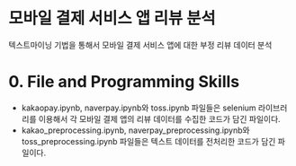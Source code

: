 # 모바일 결제 서비스 앱 리뷰 분석
텍스트마이닝 기법을 통해서 모바일 결제 서비스 앱에 대한 부정 리뷰 데이터 분석
# 0. File and Programming Skills
- kakaopay.ipynb, naverpay.ipynb와 toss.ipynb 파일들은 selenium 라이브러리를 이용해서 각 모바일 결제 앱의 리뷰 데이터를 수집한 코드가 담긴 파일이다.
- kakao_preprocessing.ipynb, naverpay_preprocessing.ipynb와 toss_preprocessing.ipynb 파일들은 텍스트 데이터를 전처리한 코드가 담긴 파일이다.
